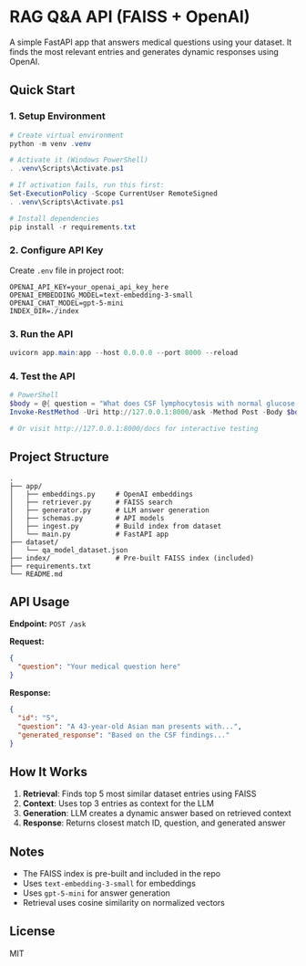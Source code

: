 # RAG Q&A API (FAISS + OpenAI)

A simple FastAPI app that answers medical questions using your dataset. It finds the most relevant entries and generates dynamic responses using OpenAI.

## Quick Start

### 1. Setup Environment
```powershell
# Create virtual environment
python -m venv .venv

# Activate it (Windows PowerShell)
. .venv\Scripts\Activate.ps1

# If activation fails, run this first:
Set-ExecutionPolicy -Scope CurrentUser RemoteSigned
. .venv\Scripts\Activate.ps1

# Install dependencies
pip install -r requirements.txt
```

### 2. Configure API Key
Create `.env` file in project root:
```
OPENAI_API_KEY=your_openai_api_key_here
OPENAI_EMBEDDING_MODEL=text-embedding-3-small
OPENAI_CHAT_MODEL=gpt-5-mini
INDEX_DIR=./index
```

### 3. Run the API
```powershell
uvicorn app.main:app --host 0.0.0.0 --port 8000 --reload
```

### 4. Test the API
```powershell
# PowerShell
$body = @{ question = "What does CSF lymphocytosis with normal glucose suggest?" } | ConvertTo-Json
Invoke-RestMethod -Uri http://127.0.0.1:8000/ask -Method Post -Body $body -ContentType "application/json"

# Or visit http://127.0.0.1:8000/docs for interactive testing
```

## Project Structure
```
.
├── app/
│   ├── embeddings.py     # OpenAI embeddings
│   ├── retriever.py      # FAISS search
│   ├── generator.py      # LLM answer generation
│   ├── schemas.py        # API models
│   ├── ingest.py         # Build index from dataset
│   └── main.py           # FastAPI app
├── dataset/
│   └── qa_model_dataset.json
├── index/                # Pre-built FAISS index (included)
├── requirements.txt
└── README.md
```

## API Usage

**Endpoint:** `POST /ask`

**Request:**
```json
{
  "question": "Your medical question here"
}
```

**Response:**
```json
{
  "id": "5",
  "question": "A 43-year-old Asian man presents with...",
  "generated_response": "Based on the CSF findings..."
}
```

## How It Works

1. **Retrieval**: Finds top 5 most similar dataset entries using FAISS
2. **Context**: Uses top 3 entries as context for the LLM
3. **Generation**: LLM creates a dynamic answer based on retrieved context
4. **Response**: Returns closest match ID, question, and generated answer

## Notes

- The FAISS index is pre-built and included in the repo
- Uses `text-embedding-3-small` for embeddings
- Uses `gpt-5-mini` for answer generation
- Retrieval uses cosine similarity on normalized vectors

## License
MIT